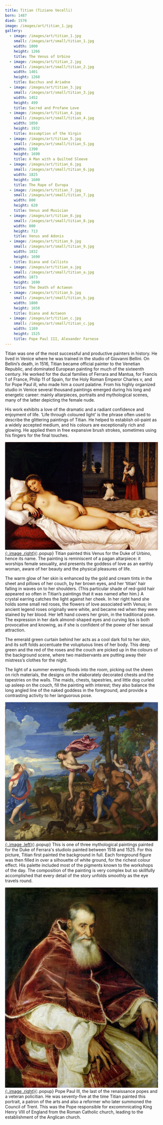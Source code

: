 ```yaml
---
title: Titian (Tiziano Vecelli)
born: 1487
died: 1576
image: /images/art/titian_1.jpg
gallery:
  - image: /images/art/titian_1.jpg
    small: /images/art/small/titian_1.jpg
    width: 1800
    height: 1266
    title: The Venus of Urbino
  - image: /images/art/titian_2.jpg
    small: /images/art/small/titian_2.jpg
    width: 1401
    height: 1268
    title: Bacchus and Ariadne
  - image: /images/art/titian_3.jpg
    small: /images/art/small/titian_3.jpg
    width: 1452
    height: 499
    title: Sacred and Profane Love
  - image: /images/art/titian_4.jpg
    small: /images/art/small/titian_4.jpg
    width: 1050
    height: 1932
    title: Assumption of the Virgin
  - image: /images/art/titian_5.jpg
    small: /images/art/small/titian_5.jpg
    width: 1390
    height: 1690
    title: A Man with a Quilted Sleeve
  - image: /images/art/titian_6.jpg
    small: /images/art/small/titian_6.jpg
    width: 1825
    height: 1600
    title: The Rape of Europa
  - image: /images/art/titian_7.jpg
    small: /images/art/small/titian_7.jpg
    width: 800
    height: 620
    title: Venus and Musician
  - image: /images/art/titian_8.jpg
    small: /images/art/small/titian_8.jpg
    width: 800
    height: 713
    title: Venus and Adonis
  - image: /images/art/titian_9.jpg
    small: /images/art/small/titian_9.jpg
    width: 1832
    height: 1690
    title: Diana and Callisto
  - image: /images/art/titian_a.jpg
    small: /images/art/small/titian_a.jpg
    width: 1873
    height: 1690
    title: The Death of Actaeon
  - image: /images/art/titian_b.jpg
    small: /images/art/small/titian_b.jpg
    width: 1800
    height: 1650
    title: Diana and Actaeon 
  - image: /images/art/titian_c.jpg
    small: /images/art/small/titian_c.jpg
    width: 1169
    height: 1525
    title: Pope Paul III, Alexander Farnese
---
```


Titian was one of the most successful and productive painters in history. He
lived in Venice where he was trained in the studio of Giovanni Bellini. On
Bellini’s death, in 1516, Titian became official painter to the Venetian
Republic, and dominated European painting for much of the sixteenth century. He
worked for the ducal families of Ferrara and Mantua, for Francis 1 of France,
Philip 11 of Spain, for the Holy Roman Emperor Charles v, and for Pope Paul
ill, who made him a count palatine.  From his highly organized studio in Venice
several thousand paintings emerged during his long and energetic career: mainly
altarpieces, portraits and mythological scenes, many of the latter depicting
the female nude.

His work exhibits a love of the dramatic and a radiant confidence and enjoyment
of life.  ‘Life through coloured light’ is the phrase often used to describe
the glittering paintings of Titian. He helped to establish oil-paint as a
widely accepted medium, and his colours are exceptionally rich and glowing. He
applied them in free expansive brush strokes, sometimes using his fingers for
the final touches.

[![The Venus of Urbino](/images/art/titian_1.jpg){:.image .right}](/images/art/titian_1.jpg){:.popup}
Titian painted this Venus for the Duke of Urbino, hence its name. The painting
is reminiscent of a pagan altarpiece: it worships female sexuality, and
presents the goddess of love as an earthly woman, aware of her beauty and the
physical pleasures of life.

The warm glow of her skin is enhanced by the gold and cream tints in the sheet
and pillows of her couch, by her brown eyes, and her ‘titian’ hair falling in
waves on to her shoulders.  (This particular shade of red-gold hair appeared so
often in Titian’s paintings that it was named after him.) A crystal earring
catches the light against her cheek. In her right hand she holds some small red
roses, the flowers of love associated with Venus; in ancient legend roses
originally were white, and became red when they were stained by her blood. Her
left hand covers her groin, in the traditional pose. The expression in her dark
almond-shaped eyes and curving lips is both provocative and knowing, as if she
is confident of the power of her sexual attraction.

The emerald green curtain behind her acts as a cool dark foil to her skin, and
its soft folds accentuate the voluptuous lines of her body. This deep green and
the red of the roses and the couch are picked up in the colours of the
background scene, where two maidservants are putting away their mistress’s
clothes for the night.

The light of a summer evening floods into the room, picking out the sheen on
rich materials, the designs on the elaborately decorated chests and the
tapestries on the walls. The maids, chests, tapestries, and little dog curled
up asleep on the couch, fill the painting with interest; they also balance the
long angled line of the naked goddess in the foreground, and provide a
contrasting activity to her languorous pose.

[![Bacchus and Ariadne](/images/art/titian_2.jpg){:.image .left}](/images/art/titian_2.jpg){:.popup}
This is one of three mythological paintings painted for the Duke of Ferrara's
studiolo painted between 1518 and 1525. For this picture, Titian first painted
the background in full. Each foreground figure was then filled in over a
silhouette of white ground, for the richest colour effect. His palette included
most of the pigments known to the workshops of the day. The composition of the
painting is very complex but so skillfully accomplished that every detail of
the story unfolds smoothly as the eye travels round.

[![Pope Paul III, Alexander Farnese](/images/art/titian_c.jpg){:.image .right}](/images/art/titian_c.jpg){:.popup}
Pope Paul III, the last of the renaissance popes and a veteran policitian. He
was seventy-five at the time Titian painted this portrait, a patron of the arts
and also a reformer who later summoned the Council of Trent. This was the Pope
responsible for excommnicating King Henry VIII of England from the Roman
Catholic church, leading to the establishment of the Anglican church.
